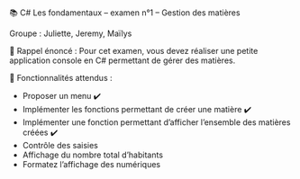 📚 C# Les fondamentaux – examen n°1 – Gestion des matières

Groupe : Juliette, Jeremy, Maïlys

📌 Rappel énoncé : 
Pour cet examen, vous devez réaliser une petite application console en C# permettant de gérer des matières.

🔎 Fonctionnalités attendus :
- Proposer un menu ✔️
- Implémenter les fonctions permettant de créer une matière ✔️
- Implémenter une fonction permettant d’afficher l’ensemble des matières créées ✔️
- Contrôle des saisies
- Affichage du nombre total d’habitants
- Formatez l’affichage des numériques
